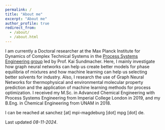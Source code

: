 ```yaml
---
permalink: /
title: "About me"
excerpt: "About me"
author_profile: true
redirect_from: 
  - /about/
  - /about.html
---
```


I am currently a Doctoral researcher at the Max Planck Institute for Dynamics of Complex Technical Systems in the [Process Systems Engineering group](https://www.mpi-magdeburg.mpg.de/pse) led by Prof. Kai Sundmacher. Here, I mainly investigate how graph neural networks can help us create better models for phase equilibria of mixtures and how machine learning can help us selecting better solvents for industry. Also, I research the use of Graph Neural Networks for thermophysical and environmental molecular property prediction and the application of machine learning methods for process optimization. I received my M.Sc. in Advanced Chemical Engineering with Process Systems Engineering from Imperial College London in 2019, and my B.Eng. in Chemical Engineering from UNAM in 2018.

I can be reached at sanchez [at] mpi-magdeburg [dot] mpg [dot] de.

Last updated *08-11-2024*.


